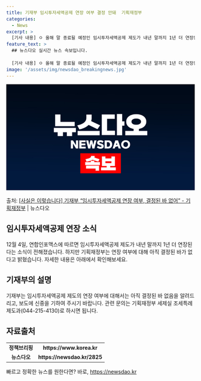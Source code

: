 ```yaml
---
title: 기재부 임시투자세액공제 연장 여부 결정 안돼  기획재정부
categories:
  - News
excerpt: >
  [기사 내용] ㅇ 올해 말 종료될 예정인 임시투자세액공제 제도가 내년 말까지 1년 더 연장된다. [기재부 설…
feature_text: >
  ## 뉴스다오 실시간 뉴스 속보입니다.

  [기사 내용] ㅇ 올해 말 종료될 예정인 임시투자세액공제 제도가 내년 말까지 1년 더 연장된다. [기재부 설…
image: '/assets/img/newsdao_breakingnews.jpg'
---
```


![뉴스다오 속보](/assets/img/newsdao_breakingnews.jpg)

<p>출처: <a href="https://newsdao.kr/2825" rel="dofollow">[사실은 이렇습니다] 기재부 “임시투자세액공제 연장 여부, 결정된 바 없어” - 기획재정부</a> | 뉴스다오</p>

<h2 data-ke-size="size26">임시투자세액공제 연장 소식</h2>
<p data-ke-size="size16">12월 4일, 연합인포맥스에 따르면 임시투자세액공제 제도가 내년 말까지 1년 더 연장된다는 소식이 전해졌습니다. 하지만 기획재정부는 연장 여부에 대해 아직 결정된 바가 없다고 밝혔습니다. 자세한 내용은 아래에서 확인해보세요.</p>

<h2 data-ke-size="size26">기재부의 설명</h2>
<p data-ke-size="size16">기재부는 임시투자세액공제 제도의 연장 여부에 대해서는 아직 결정된 바 없음을 알려드리고, 보도에 신중을 기하여 주시기 바랍니다. 관련 문의는 기획재정부 세제실 조세특례제도과(044-215-4130)로 하시면 됩니다.</p>

<h2 data-ke-size="size26">자료출처</h2>
<table>
  <tr>
    <td style="text-align: center; height: 17px;"><b>정책브리핑</b></td>
    <td style="text-align: center; height: 17px;"><b>https://www.korea.kr</b></td>
  </tr>
  <tr>
    <td style="text-align: center; height: 17px;"><b>뉴스다오</b></td>
    <td style="text-align: center; height: 17px;"><b>https://newsdao.kr/2825</b></td>
  </tr>
</table> 

빠르고 정확한 뉴스를 원한다면? 바로, <a href="https://newsdao.kr" rel="dofollow">https://newsdao.kr</a>


    
